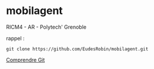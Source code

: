 # mobilagent
RICM4 - AR - Polytech' Grenoble

rappel :
```
git clone https://github.com/EudesRobin/mobilagent.git
```

[Comprendre Git](http://www.miximum.fr/enfin-comprendre-git.html)
